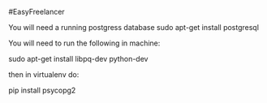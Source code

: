 #EasyFreelancer

You will need a running postgress database
sudo apt-get install postgresql

You will need to run the following in machine:

sudo apt-get install libpq-dev python-dev

then in virtualenv do:

pip install psycopg2 





